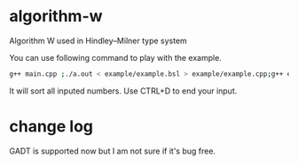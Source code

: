 # algorithm-w
Algorithm W used in Hindley–Milner type system

You can use following command to play with the example.

```bash
g++ main.cpp ;./a.out < example/example.bsl > example/example.cpp;g++ example/example.cpp -o ex;./ex
```
It will sort all inputed numbers. Use CTRL+D to end your input.

# change log

GADT is supported now but I am not sure if it's bug free.

